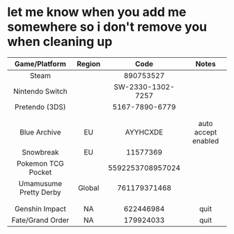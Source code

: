 # let me know when you add me somewhere so i don't remove you when cleaning up

| Game/Platform | Region | Code | Notes |
| :-: | :-: | :-: | :-: |
| Steam | | 890753527 | |
| Nintendo Switch | | SW-2330-1302-7257 | |
| Pretendo (3DS) | | 5167-7890-6779 | |
| | | |
| | | |
| Blue Archive | EU | AYYHCXDE | auto accept enabled |
| Snowbreak | EU | 11577369 | |
| Pokemon TCG Pocket | | 5592253708957024 | |
| Umamusume Pretty Derby | Global | 761179371468 | |
| | | |
| | | |
| Genshin Impact | NA | 622446984 | quit |
| Fate/Grand Order | NA | 179924033 | quit |
